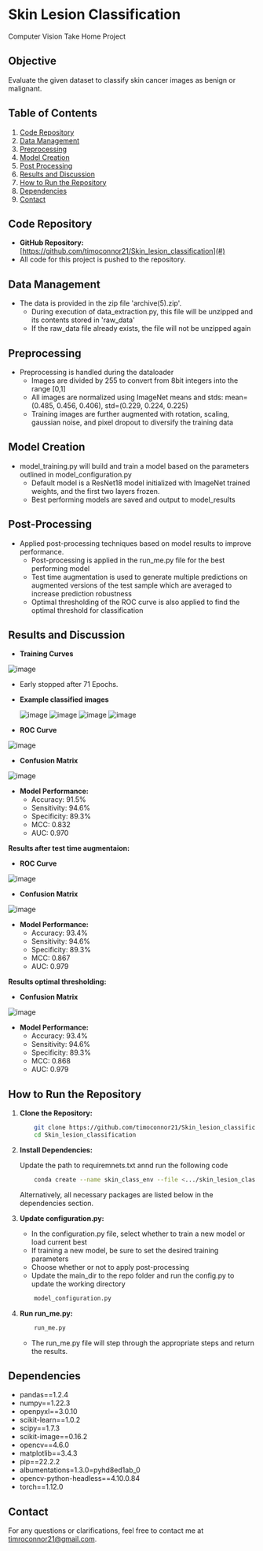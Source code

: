 # Skin Lesion Classification
Computer Vision Take Home Project

## Objective
Evaluate the given dataset to classify skin cancer images as benign or malignant.

## Table of Contents
1. [Code Repository](#code-repository)
2. [Data Management](#data-management)
3. [Preprocessing](#preprocessing)
4. [Model Creation](#model-creation)
5. [Post Processing](#post-processing)
6. [Results and Discussion](#results-and-discussion)
7. [How to Run the Repository](#how-to-run-the-repository)
8. [Dependencies](#dependencies)
9. [Contact](#contact)

## Code Repository
- **GitHub Repository:** [https://github.com/timoconnor21/Skin_lesion_classification](#)
- All code for this project is pushed to the repository.

## Data Management
- The data is provided in the zip file 'archive(5).zip'.
  - During execution of data_extraction.py, this file will be unzipped and its contents stored in 'raw_data'
  - If the raw_data file already exists, the file will not be unzipped again

## Preprocessing
- Preprocessing is handled during the dataloader
  - Images are divided by 255 to convert from 8bit integers into the range [0,1]
  - All images are normalized using ImageNet means and stds:  mean=(0.485, 0.456, 0.406), std=(0.229, 0.224, 0.225)
  - Training images are further augmented with rotation, scaling, gaussian noise, and pixel dropout to diversify the training data

## Model Creation
- model_training.py will build and train a model based on the parameters outlined in model_configuration.py
  - Default model is a ResNet18 model initialized with ImageNet trained weights, and the first two layers frozen.
  - Best performing models are saved and output to model_results

## Post-Processing
- Applied post-processing techniques based on model results to improve performance.
  - Post-processing is applied in the run_me.py file for the best performing model 
  - Test time augmentation is used to generate multiple predictions on augmented versions of the test sample which are averaged to increase prediction robustness
  - Optimal thresholding of the ROC curve is also applied to find the optimal threshold for classification

## Results and Discussion
- **Training Curves**
  
![image](https://github.com/timoconnor21/Skin_lesion_classificaiton/assets/175061865/b8352c81-a26a-4552-915f-81d415d85e04)

  - Early stopped after 71 Epochs.

- **Example classified images**
  
   ![image](https://github.com/timoconnor21/Skin_lesion_classificaiton/assets/175061865/561fa903-8294-4860-ae3a-a47607e1f812)
   ![image](https://github.com/timoconnor21/Skin_lesion_classificaiton/assets/175061865/4b50d7a5-d2a4-40f8-bf99-1229c82bc3a4)
   ![image](https://github.com/timoconnor21/Skin_lesion_classificaiton/assets/175061865/6b2b7751-e8a8-4633-a21f-2b8dd1b76d5e)
   ![image](https://github.com/timoconnor21/Skin_lesion_classificaiton/assets/175061865/1c20660b-c355-48f0-992b-ef9855fb42e1)


- **ROC Curve**

![image](https://github.com/timoconnor21/Skin_lesion_classificaiton/assets/175061865/4d07d82e-e1f1-419f-9862-dcc2af2eeef0)

- **Confusion Matrix**

![image](https://github.com/timoconnor21/Skin_lesion_classificaiton/assets/175061865/4c06c4a3-d67e-488c-8f93-f45ffb66aa1c)

- **Model Performance:**
  - Accuracy: 91.5%
  - Sensitivity: 94.6%
  - Specificity: 89.3%
  - MCC: 0.832
  - AUC: 0.970
 
**Results after test time augmentaion:**
- **ROC Curve**

![image](https://github.com/timoconnor21/Skin_lesion_classificaiton/assets/175061865/cd2ee54f-d72e-4c7a-88f6-1710863cc21a)

- **Confusion Matrix**
  
![image](https://github.com/timoconnor21/Skin_lesion_classificaiton/assets/175061865/953612f4-d18a-470c-bb80-edd004a6479a)

- **Model Performance:**
  - Accuracy: 93.4%
  - Sensitivity: 94.6%
  - Specificity: 89.3%
  - MCC: 0.867
  - AUC: 0.979
 
**Results optimal thresholding:**
- **Confusion Matrix**
  
![image](https://github.com/timoconnor21/Skin_lesion_classificaiton/assets/175061865/6659e66f-8ece-480d-bd77-8e4b2a758de6)

- **Model Performance:**
  - Accuracy: 93.4%
  - Sensitivity: 94.6%
  - Specificity: 89.3%
  - MCC: 0.868
  - AUC: 0.979

## How to Run the Repository
1. **Clone the Repository:**
   ```bash
       git clone https://github.com/timoconnor21/Skin_lesion_classification.git
       cd Skin_lesion_classification
   ```

2. **Install Dependencies:**

   Update the path to requiremnets.txt annd run the following code
   ```bash
       conda create --name skin_class_env --file <.../skin_lesion_classification/requirements.txt>
   ```
   Alternatively, all necessary packages are listed below in the dependencies section.

3.  **Update configuration.py:**
     - In the configuration.py file, select whether to train a new model or load current best
     - If training a new model, be sure to set the desired training parameters
     - Choose whether or not to apply post-processing
     - Update the main_dir to the repo folder and run the config.py to update the working directory
  
    ```bash
        model_configuration.py
    ```

3.  **Run run_me.py:**
    ```bash
        run_me.py
    ```
     - The run_me.py file will step through the appropriate steps and return the results.

## Dependencies

  - pandas==1.2.4
  - numpy==1.22.3 
  - openpyxl==3.0.10
  - scikit-learn==1.0.2
  - scipy==1.7.3
  - scikit-image==0.16.2
  - opencv==4.6.0
  - matplotlib==3.4.3
  - pip==22.2.2
  - albumentations=1.3.0=pyhd8ed1ab_0
  - opencv-python-headless==4.10.0.84
  - torch==1.12.0

## Contact
For any questions or clarifications, feel free to contact me at timroconnor21@gmail.com.
